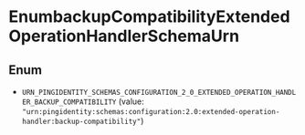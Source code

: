 

# EnumbackupCompatibilityExtendedOperationHandlerSchemaUrn

## Enum


* `URN_PINGIDENTITY_SCHEMAS_CONFIGURATION_2_0_EXTENDED_OPERATION_HANDLER_BACKUP_COMPATIBILITY` (value: `"urn:pingidentity:schemas:configuration:2.0:extended-operation-handler:backup-compatibility"`)



